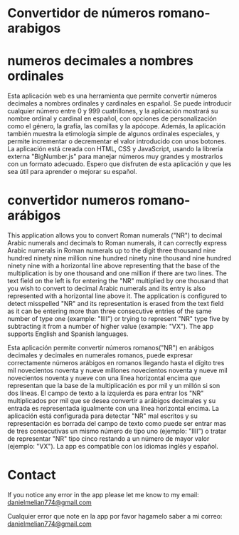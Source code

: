 # Convertidor de números romano-arabigos

# numeros decimales a nombres ordinales
Esta aplicación web es una herramienta que permite convertir números decimales a nombres ordinales y cardinales en español. Se puede introducir cualquier número entre 0 y 999 cuatrillones, y la aplicación mostrará su nombre ordinal y cardinal en español, con opciones de personalización como el género, la grafía, las comillas y la apócope. Además, la aplicación también muestra la etimología simple de algunos ordinales especiales, y permite incrementar o decrementar el valor introducido con unos botones. La aplicación está creada con HTML, CSS y JavaScript, usando la librería externa "BigNumber.js" para manejar números muy grandes y mostrarlos con un formato adecuado. Espero que disfruten de esta aplicación y que les sea útil para aprender o mejorar su español.

# convertidor numeros romano-arábigos
This application allows you to convert Roman numerals ("NR") to decimal Arabic numerals and decimals to Roman numerals, it can correctly express Arabic numerals in Roman numerals up to the digit three thousand nine hundred ninety nine million nine hundred ninety nine thousand nine hundred ninety nine with a horizontal line above representing that the base of the multiplication is by one thousand and one million if there are two lines. The text field on the left is for entering the "NR" multiplied by one thousand that you wish to convert to decimal Arabic numerals and its entry is also represented with a horizontal line above it. The application is configured to detect misspelled "NR" and its representation is erased from the text field as it can be entering more than three consecutive entries of the same number of type one (example: "IIII") or trying to represent "NR" type five by subtracting it from a number of higher value (example: "VX"). The app supports English and Spanish languages.

Esta aplicación permite convertir números romanos("NR") en arábigos decimales y decimales en numerales romanos, puede expresar correctamente números arábigos en romanos llegando hasta el dígito tres mil novecientos noventa y nueve millones novecientos noventa y nueve mil novecientos noventa y nueve con una línea horizontal encima que representan que la base de la multiplicación es por mil y un millón si son dos líneas. El campo de texto a la izquierda es para entrar los "NR" multiplicados por mil que se desea convertir a arábigos decimales  y su entrada es representada igualmente con una línea horizontal encima. La aplicación está configurada para detectar "NR" mal escritos y su representación es borrada del campo de texto como puede ser entrar mas de tres consecutivas un mismo número de tipo uno (ejemplo: "IIII") o tratar de representar "NR" tipo cinco restando a un número de mayor valor (ejemplo: "VX"). La app es compatible con los idiomas inglés y español.

# Contact

If you notice any error in the app please let me know to my email: danielmelian774@gmail.com

Cualquier error que note en la app por favor hagamelo saber a mi correo: danielmelian774@gmail.com
